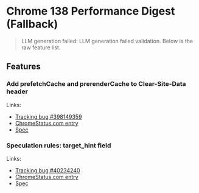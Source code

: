 # Chrome 138 Performance Digest (Fallback)
> LLM generation failed: LLM generation failed validation. Below is the raw feature list.

## Features

### Add prefetchCache and prerenderCache to Clear-Site-Data header
Links:
- [Tracking bug #398149359](https://bugs.chromium.org/p/chromium/issues/detail?id=398149359)
- [ChromeStatus.com entry](https://chromestatus.com/feature/5110263659667456)
- [Spec](https://w3c.github.io/webappsec-clear-site-data/#grammardef-cache-directive)

### Speculation rules: target_hint field
Links:
- [Tracking bug #40234240](https://bugs.chromium.org/p/chromium/issues/detail?id=40234240)
- [ChromeStatus.com entry](https://chromestatus.com/feature/5084493854924800)
- [Spec](https://wicg.github.io/nav-speculation/speculation-rules.html#speculation-rule-target-hint)